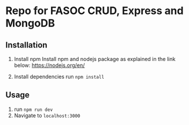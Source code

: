 # Repo for FASOC CRUD, Express and MongoDB

## Installation

1. Install npm
Install npm and nodejs package as explained in the link below:
https://nodejs.org/en/


2. Install dependencies
run `npm install` 

## Usage 

1. run `npm run dev`
2. Navigate to `localhost:3000`

